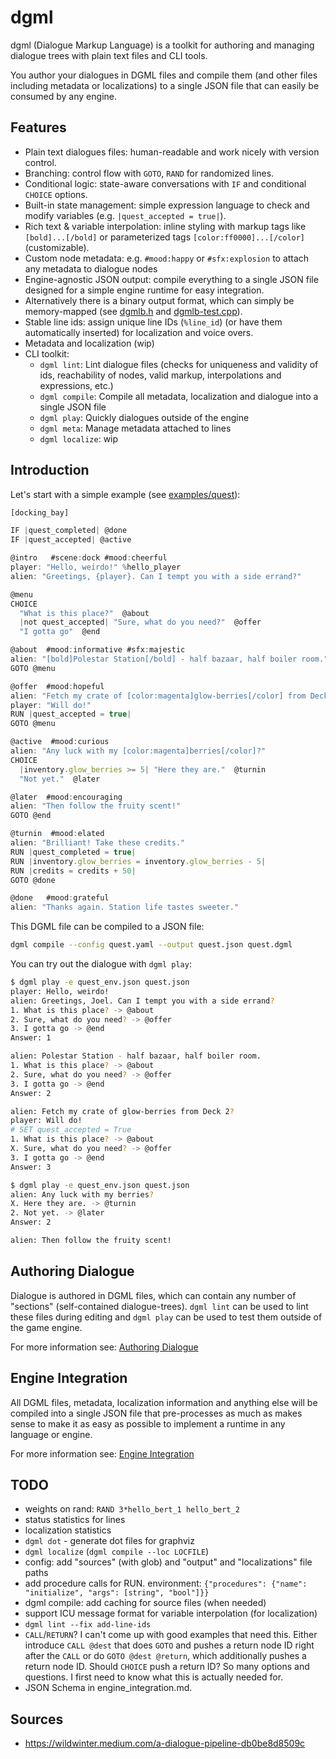 # dgml

dgml (Dialogue Markup Language) is a toolkit for authoring and managing dialogue trees with plain text files and CLI tools.

You author your dialogues in DGML files and compile them (and other files including metadata or localizations) to a single JSON file that can easily be consumed by any engine.

## Features
* Plain text dialogues files: human-readable and work nicely with version control.
* Branching: control flow with `GOTO`, `RAND` for randomized lines.
* Conditional logic: state-aware conversations with `IF` and conditional `CHOICE` options.
* Built-in state management: simple expression language to check and modify variables (e.g. `|quest_accepted = true|`).
* Rich text & variable interpolation: inline styling with markup tags like `[bold]...[/bold]` or parameterized tags `[color:ff0000]...[/color]` (customizable).
* Custom node metadata: e.g. `#mood:happy` or `#sfx:explosion` to attach any metadata to dialogue nodes
* Engine-agnostic JSON output: compile everything to a single JSON file designed for a simple engine runtime for easy integration.
* Alternatively there is a binary output format, which can simply be memory-mapped (see [dgmlb.h](dgmlrt-c/dgmlb.h) and [dgmlb-test.cpp](dgmlrt-c/dgmlb-test.cpp)).
* Stable line ids: assign unique line IDs (`%line_id`) (or have them automatically inserted) for localization and voice overs.
* Metadata and localization (wip)
* CLI toolkit:
  * `dgml lint`: Lint dialogue files (checks for uniqueness and validity of ids, reachability of nodes, valid markup, interpolations and expressions, etc.)
  * `dgml compile`: Compile all metadata, localization and dialogue into a single JSON file
  * `dgml play`: Quickly dialogues outside of the engine
  * `dgml meta`: Manage metadata attached to lines
  * `dgml localize`: wip

## Introduction

Let's start with a simple example (see [examples/quest](examples/quest)):

```javascript
[docking_bay]

IF |quest_completed| @done
IF |quest_accepted| @active

@intro   #scene:dock #mood:cheerful
player: "Hello, weirdo!" %hello_player
alien: "Greetings, {player}. Can I tempt you with a side errand?"

@menu
CHOICE
  "What is this place?"  @about
  |not quest_accepted| "Sure, what do you need?"  @offer
  "I gotta go"  @end

@about  #mood:informative #sfx:majestic
alien: "[bold]Polestar Station[/bold] - half bazaar, half boiler room."
GOTO @menu

@offer  #mood:hopeful
alien: "Fetch my crate of [color:magenta]glow-berries[/color] from Deck 2?"
player: "Will do!"
RUN |quest_accepted = true|
GOTO @menu

@active  #mood:curious
alien: "Any luck with my [color:magenta]berries[/color]?"
CHOICE
  |inventory.glow_berries >= 5| "Here they are."  @turnin
  "Not yet."  @later

@later  #mood:encouraging
alien: "Then follow the fruity scent!"
GOTO @end

@turnin  #mood:elated
alien: "Brilliant! Take these credits."
RUN |quest_completed = true|
RUN |inventory.glow_berries = inventory.glow_berries - 5|
RUN |credits = credits + 50|
GOTO @done

@done   #mood:grateful
alien: "Thanks again. Station life tastes sweeter."
```

This DGML file can be compiled to a JSON file:


```bash
dgml compile --config quest.yaml --output quest.json quest.dgml
```

You can try out the dialogue with `dgml play`:

```bash
$ dgml play -e quest_env.json quest.json
player: Hello, weirdo!
alien: Greetings, Joel. Can I tempt you with a side errand?
1. What is this place? -> @about
2. Sure, what do you need? -> @offer
3. I gotta go -> @end
Answer: 1

alien: Polestar Station - half bazaar, half boiler room.
1. What is this place? -> @about
2. Sure, what do you need? -> @offer
3. I gotta go -> @end
Answer: 2

alien: Fetch my crate of glow-berries from Deck 2?
player: Will do!
# SET quest_accepted = True
1. What is this place? -> @about
X. Sure, what do you need? -> @offer
3. I gotta go -> @end
Answer: 3

$ dgml play -e quest_env.json quest.json
alien: Any luck with my berries?
X. Here they are. -> @turnin
2. Not yet. -> @later
Answer: 2

alien: Then follow the fruity scent!
```


## Authoring Dialogue

Dialogue is authored in DGML files, which can contain any number of "sections" (self-contained dialogue-trees). `dgml lint` can be used to lint these files during editing and `dgml play` can be used to test them outside of the game engine.

For more information see: [Authoring Dialogue](docs/authoring_dialogue.md)

## Engine Integration

All DGML files, metadata, localization information and anything else will be compiled into a single JSON file that pre-processes as much as makes sense to make it as easy as possible to implement a runtime in any language or engine.

For more information see: [Engine Integration](docs/engine_integration.md)

## TODO
* weights on rand: `RAND 3*hello_bert_1 hello_bert_2`
* status statistics for lines
* localization statistics
* `dgml dot` - generate dot files for graphviz
* `dgml localize` (`dgml compile --loc LOCFILE`)
* config: add "sources" (with glob) and "output" and "localizations" file paths
* add procedure calls for RUN. environment: `{"procedures": {"name": "initialize", "args": [string", "bool"]}}`
* dgml compile: add caching for source files (when needed)
* support ICU message format for variable interpolation (for localization)
* `dgml lint --fix add-line-ids`
* `CALL`/`RETURN`? I can't come up with good examples that need this. Either introduce `CALL @dest` that does `GOTO` and pushes a return node ID right after the `CALL` or do `GOTO @dest @return`, which additionally pushes a return node ID. Should `CHOICE` push a return ID? So many options and questions. I first need to know what this is actually needed for.
* JSON Schema in engine_integration.md.

## Sources
* https://wildwinter.medium.com/a-dialogue-pipeline-db0be8d8509c